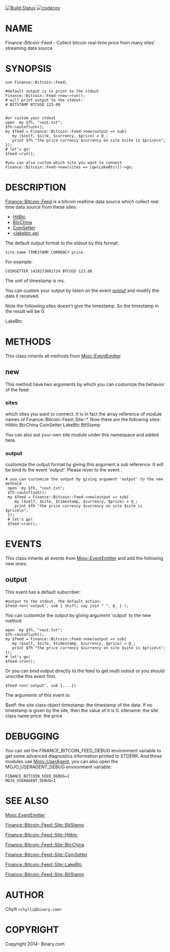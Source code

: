 [![Build Status](https://travis-ci.org/binary-com/perl-Finance-Bitcoin-Feed.svg?branch=master)](https://travis-ci.org/binary-com/perl-Finance-Bitcoin-Feed)
[![codecov](https://codecov.io/gh/binary-com/perl-Finance-Bitcoin-Feed/branch/master/graph/badge.svg)](https://codecov.io/gh/binary-com/perl-Finance-Bitcoin-Feed)

# NAME

Finance::Bitcoin::Feed - Collect bitcoin real-time price from many sites' streaming data source

# SYNOPSIS

    use Finance::Bitcoin::Feed;

    #default output is to print to the stdout
    Finance::Bitcoin::Feed->new->run();
    # will print output to the stdout:
    # BITSTAMP BTCUSD 123.00
    

    #or custom your stdout
    open  my $fh, ">out.txt";
    $fh->autoflush();
    my $feed = Finance::Bitcoin::Feed->new(output => sub{
       my ($self, $site, $currency, $price) = @_;
       print $fh "the price currency $currency on site $site is $price\n";
    });
    # let's go!
    $feed->run();

    #you can also custom which site you want to connect
    Finance::Bitcoin::Feed->new(sites => [qw(LakeBtc)])->go;

# DESCRIPTION

[Finance::Bitcoin::Feed](https://metacpan.org/pod/Finance::Bitcoin::Feed) is a bitcoin realtime data source which collect real time data source from these sites:

- [HitBtc](https://hitbtc.com/api#socketio)
- [BtcChina](http://btcchina.org/websocket-api-market-data-documentation-en)
- [CoinSetter](https://www.coinsetter.com/api/websockets/last)
- [<lakebtc api](https://www.lakebtc.com/s/api)

The default output format to the stdout by this format:

    site_name TIMESTAMP CURRENCY price

For example:

    COINSETTER 1418173081724 BTCUSD 123.00

The unit of timestamp is ms.

You can custom your output by listen on the event [output](https://metacpan.org/pod/output) and modify the data it received.

Note the followiing sites doesn't give the timestamp. So the timestamp in the result will be 0:

LakeBtc

# METHODS

This class inherits all methods from [Mojo::EventEmitter](https://metacpan.org/pod/Mojo::EventEmitter)

## new

This method have two arguments by which you can costumize the behavior of the feed:

### sites

which sites you want to connect. It is in fact the array reference of  module names of Finance::Bitcoin::Feed::Site::\*. Now there are the following sites:
Hitbtc
BtcChina
CoinSetter
LakeBtc
BitStamp

You can also put your own site module under this namespace and added here.

### output

customize the output format by giving this argument a sub reference. It will be bind to the event 'output'. Please rever to the event <output>.

    # you can customize the output by giving argument 'output' to the new methold
     open  my $fh, ">out.txt";
     $fh->autoflush();
     my $feed = Finance::Bitcoin::Feed->new(output => sub{
        my ($self, $site, $timestamp, $currency, $price) = @_;
        print $fh "the price currency $currency on site $site is $price\n";
     });
     # let's go!
     $feed->run();

# EVENTS

This class inherits all events from [Mojo::EventEmitter](https://metacpan.org/pod/Mojo::EventEmitter) and add the following new ones:

## output

This event has a default subscriber:

    #output to the stdout, the default action:
    $feed->on('output', sub { shift; say join " ", @_ } );

You can customize the output by giving argument 'output' to the new method

    open  my $fh, ">out.txt";
    $fh->autoflush();
    my $feed = Finance::Bitcoin::Feed->new(output => sub{
       my ($self, $site, $timestamp, $currency, $price) = @_;
       print $fh "the price currency $currency on site $site is $price\n";
    });
    # let's go!
    $feed->run();

Or you can bind output directly to the feed to get multi outout or you should unscribe this event first.

    $feed->on('output', sub {....})

The arguments of this event is:

$self: the site class object
timestamp: the timestamp of the data. If no timestamp is given by the site, then the value of it is 0.
sitename: the site class name
price: the price

# DEBUGGING

You can set the FINANCE\_BITCOIN\_FEED\_DEBUG environment variable to get some advanced diagnostics information printed to STDERR.
And these modules use [Mojo::UserAgent](https://metacpan.org/pod/Mojo::UserAgent), you can also open the MOJO\_USERAGENT\_DEBUG environment variable:

    FINANCE_BITCOIN_FEED_DEBUG=1
    MOJO_USERAGENT_DEBUG=1

# SEE ALSO

[Mojo::EventEmitter](https://metacpan.org/pod/Mojo::EventEmitter)

[Finance::Bitcoin::Feed::Site::BitStamp](https://metacpan.org/pod/Finance::Bitcoin::Feed::Site::BitStamp)

[Finance::Bitcoin::Feed::Site::Hitbtc](https://metacpan.org/pod/Finance::Bitcoin::Feed::Site::Hitbtc)

[Finance::Bitcoin::Feed::Site::BtcChina](https://metacpan.org/pod/Finance::Bitcoin::Feed::Site::BtcChina)

[Finance::Bitcoin::Feed::Site::CoinSetter](https://metacpan.org/pod/Finance::Bitcoin::Feed::Site::CoinSetter)

[Finance::Bitcoin::Feed::Site::LakeBtc](https://metacpan.org/pod/Finance::Bitcoin::Feed::Site::LakeBtc)

[Finance::Bitcoin::Feed::Site::BitStamp](https://metacpan.org/pod/Finance::Bitcoin::Feed::Site::BitStamp)

# AUTHOR

Chylli  `<chylli@binary.com>`

# COPYRIGHT

Copyright 2014- Binary.com
